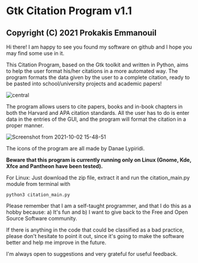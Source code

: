 # Gtk Citation Program v1.1
## Copyright (C) 2021 Prokakis Emmanouil

Hi there! I am happy to see you found my software on github and I hope you may find some use in it.

This Citation Program, based on the Gtk toolkit and written in Python, aims to help the user format his/her citations in a more automated way. The program formats the data given by the user to a complete citation, ready to be pasted into school/university projects and academic papers!

![central](https://user-images.githubusercontent.com/89413115/132100397-15bf6735-e87a-45f0-a21c-b5a048211195.png)


The program allows users to cite papers, books and in-book chapters in both the Harvard and APA citation standards. All the user has to do is enter data in the entries of the GUI, and the program will format the citation in a proper manner.


![Screenshot from 2021-10-02 15-48-51](https://user-images.githubusercontent.com/89413115/135716913-25101c38-60bf-4cdd-b21a-853545da91d4.png)

The icons of the program are all made by Danae Lypiridi.

**Beware that this program is currently running only on Linux (Gnome, Kde, Xfce and Pantheon have been tested).**

For Linux: Just download the zip file, extract it and run the citation_main.py module from terminal with
```
python3 citation_main.py
```
Please remember that I am a self-taught programmer, and that I do this as a hobby because: a) It's fun and b) I want to give back to the Free and Open Source Software community.

If there is anything in the code that could be classified as a bad practice, please don't hesitate to point it out, since it's going to make the software better and help me improve in the future.

I'm always open to suggestions and very grateful for useful feedback.
